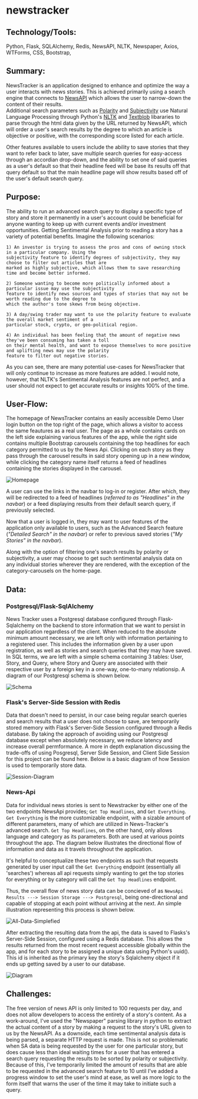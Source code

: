 # newstracker

## Technology/Tools: 
Python, Flask, SQLAlchemy, Redis, NewsAPI, NLTK, Newspaper, Axios, WTForms, CSS, Bootstrap,


## Summary: 
  NewsTracker is an application designed to enhance and optimize the way a user interacts with news stories. 
  This is achieved primarily using a search engine that connects to [NewsAPI](https://newsapi.org/) which allows the user to narrow-down the content of their results.  
  Additional search parameters such as [Polarity](https://www.nltk.org/api/nltk.sentiment.html) and [Subjectivity](https://www.topcoder.com/thrive/articles/getting-started-with-textblob-for-sentiment-analysis#:~:text=Subjectivity%20is%20the%20output%20that,%2C%20WordNet%20integration%2C%20and%20more.) use Natural Language Processing through Python's [NLTK](https://www.nltk.org/) and [Textblob](https://textblob.readthedocs.io/en/dev/) libararies to parse through 
  the html data given by the URL returned by NewsAPI, which will order a user's search results by the degree to which an article is objective or positive, 
 with the corresponding score listed for each article.
  
  Other features available to users include the ability to save stories that they want to refer back to later, save multiple search queries for easy-access through an accordian drop-down, and the ability to set one of said queries as a user's default so that their headline feed will be base its results off that query
  default so that the main headline page will show results based off of the user's default search query. 

## Purpose: 
  The ability to run an advanced search query to display a specific type of story and store it permanently in a user's account could be beneficial for 
  anyone wanting to keep up with current events and/or investment opportunities. Getting Sentimental Analysis prior to reading a story has a variety of potential 
  benefits. Imagine the following scenarios:

    1) An investor is trying to assess the pros and cons of owning stock in a particular company. Using the
    subjectivity feature to identify degrees of subjectivity, they may choose to filter out articles that are
    marked as highly subjective, which allows them to save researching time and become better informed.

    2) Someone wanting to become more politically informed about a particular issue may use the subjectivity 
    feature to identify news sources and types of stories that may not be worth reading due to the degree to
    which the author's tone skews from being objective. 

    3) A day/swing trader may want to use the polarity feature to evaluate the overall market sentiment of a
    particular stock, crypto, or geo-political region. 

    4) An individual has been feeling that the amount of negative news they've been consuming has taken a toll
    on their mental health, and want to expose themselves to more positive and uplifting news may use the polarity 
    feature to filter out negative stories. 

  As you can see, there are many potential use-cases for NewsTracker that will only continue to increase as more features are added. I would note, however, 
  that NLTK's Sentimental Analysis features are not perfect, and a user should not expect to get accurate results or insights 100% of the time. 


## User-Flow: 
  The homepage of NewsTracker contains an easily accessible Demo User login button on the top right of the page, which allows a visitor to access the same feautures as a real user. The page as a whole contains cards on the left side explaining various features of the app,
  while the right side contains multiple Bootstrap carousels
  containing the top headlines for each category permitted to us by the News Api.  Clicking on each story as they pass through the carousel results 
  in said story opening up in a new window, while clicking the category name itself returns a feed of headlines containing the stories displayed in the carousel.  
  
  ![Homepage](static/photos/user_flows/homepage-mobile.png)
  
  A user can use the links in the navbar to log-in or register. After which, they will be redirected to a feed of headlines (*referred to as "Headlines" in the navbar*)
  or a feed displaying results from their default search query, if previously selected. 
  
  Now that a user is logged in, they may want to user features of the application only available to users, such as the Advanced Search feature (*"Detailed Search" in 
  the navbar*) or refer to previous saved stories (*"My Stories" in the navbar*).
  
  Along with the option of filtering one's search results by polarity or subjectivity, a user may choose to get such sentimental analysis data on any individual stories
  wherever they are rendered, with the exception of the category-carousels on the home-page. 
 
## Data: 
### Postgresql/Flask-SqlAlchemy

  News Tracker uses a Postgresql database configured through Flask-Sqlalchemy on the backend to store information that we want to persist in our application regardless of the client. When reduced to the absolute minimum amount necessary, we are left only with information pertaining to a registered user. This includes the information given by a user upon registration, as well as stories and search queries that they may have saved. In SQL terms, we are left with a simple schema containing 3 tables: User, Story, and Query, where Story and Query are associated with their respective user by a foreign key in a one-way, one-to-many relationsip.
A diagram of our Postgresql schema is shown below. 
  
  ![Schema](static/photos/db-schema.png)
  
### Flask's Server-Side Session with Redis
  Data that doesn't need to persist, in our case being regular search queries and search results that a user does not choose to save, are temporarily stored memory with Flask's Server-Side Session configured through a Redis database. By taking the approach of avoiding using our Postgresql database except when absolutely necessary, we reduce latency and increase overall permformance. A more in depth explanation discussing the trade-offs of using Posgresql, Server Side Session, and Client Side Session for this project can be found here. Below is a basic diagram of how Session is used to temporarily store data.
  
 ![Session-Diagram](static/photos/session-diagram.png)

  ### News-Api
  
 Data for individual news stories is sent to Newstracker by either one of the two endpoints NewsApi provides; `Get Top Headlines`, and `Get Everything`. `Get Everything` is the more customizable endpoint, with a sizable amount of different parameters, many of which are utilized in News-Tracker's advanced search. `Get Top Headlines`, on the other hand, only allows language and category as its parameters. Both are used at various points throughout the app. The diagram below illustrates the directional flow of information and data as it travels throughout the application.
  
It's helpful to conceptualize these two endpoints as such that requests generated by user input call the `Get Everything` endpoint (essentially all 'searches') whereas all api requests simply wanting to get the top stories for everything or by category will call the `Get Top Headlines` endpoint. 

Thus, the overall flow of news story data can be concieved of as `NewsApi Results ---> Session Storage ---> Postgresql`, being one-directional and capable of stopping at each point without arriving at the next. An simple illustration representing this process is shown below.

![All-Data-Simplefied](static/photos/all-data-simplified.png)

After extracting the resulting data from the api, the data is saved to Flasks's Server-Side Session, configured using a Redis database. This allows the results returned from the most recent request accessible globally within the app, and for each story to be assigned a unique data using Python's uuid(). This id is inherited as the primary key the story's Sqlalchemy object if it ends up getting saved by a user to our database. 


![Diagram](static/photos/newstracker-data-v1.drawio.png)


## Challenges: 
  The free version of news API is only limited to 100 requests per day, and does not allow developers to access the entirety of a story's content. As a work-around, I've used the "Newspaper"
  parsing library in python to extract the actual content of a story by making a request to the story's URL given to us by the NewsAPI. As a downside, each time sentimental analysis data
  is being parsed, a separate HTTP request is made. This is not so problematic when SA data is being requested by the user for one particular story, but does cause less than ideal waiting
  times for a user that has entered a search query requesting the results to be sorted by polarity or subjectivity. Because of this, I've temporarily limited the amount of results that are able to be
  requested in the advanced search feature to 10 until I've added a progress window to set the user's mind at ease, as well as more logic to the form itself that warns the user of the time it may
  take to initiate such a query.
  
  
  
